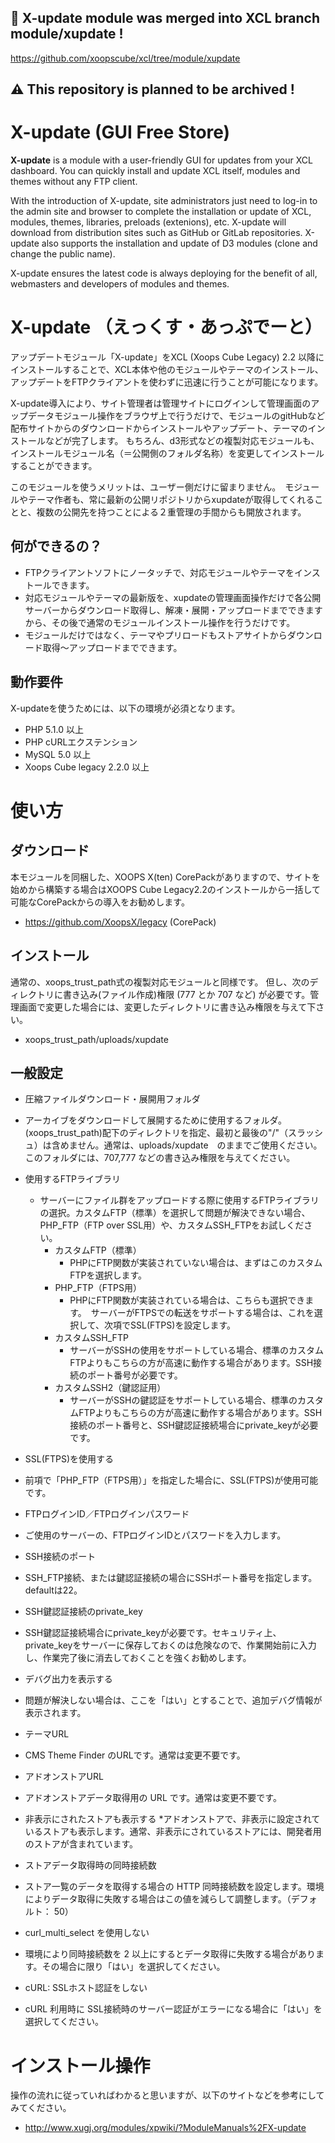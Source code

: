 
## 🚧 X-update module was merged into XCL branch module/xupdate !
https://github.com/xoopscube/xcl/tree/module/xupdate

## ⚠️ This repository is planned to be archived !

# X-update (GUI Free Store)

**X-update** is a module with a user-friendly GUI for updates from your XCL dashboard.
You can quickly install and update XCL itself, modules and themes without any FTP client.

With the introduction of X-update, site administrators just need to log-in to the admin site and browser to complete the installation or update of XCL, modules, themes, libraries, preloads (extenions), etc. X-update will download from distribution sites such as GitHub or GitLab repositories. X-update also supports the installation and update of D3 modules (clone and change the public name).

X-update ensures the latest code is always deploying for the benefit of all, webmasters and developers of modules and themes.


# X-update （えっくす・あっぷでーと）

アップデートモジュール「X-update」をXCL (Xoops Cube Legacy) 2.2 以降にインストールすることで、XCL本体や他のモジュールやテーマのインストール、アップデートをFTPクライアントを使わずに迅速に行うことが可能になります。

X-update導入により、サイト管理者は管理サイトにログインして管理画面のアップデータモジュール操作をブラウザ上で行うだけで、モジュールのgitHubなど配布サイトからのダウンロードからインストールやアップデート、テーマのインストールなどが完了します。
もちろん、d3形式などの複製対応モジュールも、インストールモジュール名（＝公開側のフォルダ名称）を変更してインストールすることができます。

このモジュールを使うメリットは、ユーザー側だけに留まりません。　モジュールやテーマ作者も、常に最新の公開リポジトリからxupdateが取得してくれることと、複数の公開先を持つことによる２重管理の手間からも開放されます。

## 何ができるの？
* FTPクライアントソフトにノータッチで、対応モジュールやテーマをインストールできます。
* 対応モジュールやテーマの最新版を、xupdateの管理画面操作だけで各公開サーバーからダウンロード取得し、解凍・展開・アップロードまでできますから、その後で通常のモジュールインストール操作を行うだけです。
* モジュールだけではなく、テーマやプリロードもストアサイトからダウンロード取得～アップロードまでできます。

## 動作要件
X-updateを使うためには、以下の環境が必須となります。

* PHP 5.1.0 以上
* PHP cURLエクステンション
* MySQL 5.0 以上
* Xoops Cube legacy 2.2.0 以上

# 使い方
## ダウンロード
本モジュールを同梱した、XOOPS X(ten) CorePackがありますので、サイトを始めから構築する場合はXOOPS Cube Legacy2.2のインストールから一括して可能なCorePackからの導入をお勧めします。
* https://github.com/XoopsX/legacy (CorePack)

## インストール
通常の、xoops_trust_path式の複製対応モジュールと同様です。
但し、次のディレクトリに書き込み(ファイル作成)権限 (777 とか 707 など) が必要です。管理画面で変更した場合には、変更したディレクトリに書き込み権限を与えて下さい。
* xoops_trust_path/uploads/xupdate

## 一般設定

* 圧縮ファイルダウンロード・展開用フォルダ
 * アーカイブをダウンロードして展開するために使用するフォルダ。(xoops_trust_path)配下のディレクトリを指定、最初と最後の"/"（スラッシュ）は含めません。通常は、uploads/xupdate　のままでご使用ください。
このフォルダには、707,777 などの書き込み権限を与えてください。

* 使用するFTPライブラリ
  * サーバーにファイル群をアップロードする際に使用するFTPライブラリの選択。カスタムFTP（標準）を選択して問題が解決できない場合、
PHP_FTP（FTP over SSL用）や、カスタムSSH_FTPをお試しください。
    * カスタムFTP（標準）
      * PHPにFTP関数が実装されていない場合は、まずはこのカスタムFTPを選択します。
    * PHP_FTP（FTPS用）
      * PHPにFTP関数が実装されている場合は、こちらも選択できます。　サーバーがFTPSでの転送をサポートする場合は、これを選択して、次項でSSL(FTPS)を設定します。
    * カスタムSSH_FTP
      * サーバーがSSHの使用をサポートしている場合、標準のカスタムFTPよりもこちらの方が高速に動作する場合があります。SSH接続のポート番号が必要です。
    * カスタムSSH2（鍵認証用）
      * サーバーがSSHの鍵認証をサポートしている場合、標準のカスタムFTPよりもこちらの方が高速に動作する場合があります。SSH接続のポート番号と、SSH鍵認証接続場合にprivate_keyが必要です。

* SSL(FTPS)を使用する
 * 前項で「PHP_FTP（FTPS用）」を指定した場合に、SSL(FTPS)が使用可能です。

* FTPログインID／FTPログインパスワード
 * ご使用のサーバーの、FTPログインIDとパスワードを入力します。

* SSH接続のポート
 * SSH_FTP接続、または鍵認証接続の場合にSSHポート番号を指定します。defaultは22。

* SSH鍵認証接続のprivate_key
 * SSH鍵認証接続場合にprivate_keyが必要です。セキュリティ上、private_keyをサーバーに保存しておくのは危険なので、作業開始前に入力し、作業完了後に消去しておくことを強くお勧めします。

* デバグ出力を表示する
 * 問題が解決しない場合は、ここを「はい」とすることで、追加デバグ情報が表示されます。

* テーマURL
 * CMS Theme Finder のURLです。通常は変更不要です。

* アドオンストアURL
 * アドオンストアデータ取得用の URL です。通常は変更不要です。

* 非表示にされたストアも表示する
 *アドオンストアで、非表示に設定されているストアも表示します。通常、非表示にされているストアには、開発者用のストアが含まれています。

* ストアデータ取得時の同時接続数
 * ストア一覧のデータを取得する場合の HTTP 同時接続数を設定します。環境によりデータ取得に失敗する場合はこの値を減らして調整します。（デフォルト： 50）

* curl_multi_select を使用しない 
 * 環境により同時接続数を 2 以上にするとデータ取得に失敗する場合があります。その場合に限り「はい」を選択してください。

* cURL: SSLホスト認証をしない
 * cURL 利用時に SSL接続時のサーバー認証がエラーになる場合に「はい」を選択してください。

# インストール操作
操作の流れに従っていればわかると思いますが、以下のサイトなどを参考にしてみてください。
* http://www.xugj.org/modules/xpwiki/?ModuleManuals%2FX-update
